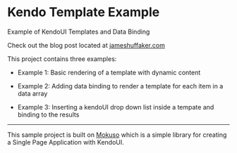 # Kendo Template Example
Example of KendoUI Templates and Data Binding

Check out the blog post located at [jameshuffaker.com](http://jameshuffaker.com/blog/2015/11/23/KendoUI-Templates-Data-Binding-Copy.html)

This project contains three examples:

* Example 1: Basic rendering of a template with dynamic content

* Example 2: Adding data binding to render a template for each item in a data array

* Example 3: Inserting a kendoUI drop down list inside a tempate and binding to the results

---

This sample project is built on [Mokuso](https://github.com/micahparker/mokuso) which is a simple library for creating a Single Page Application with KendoUI.
